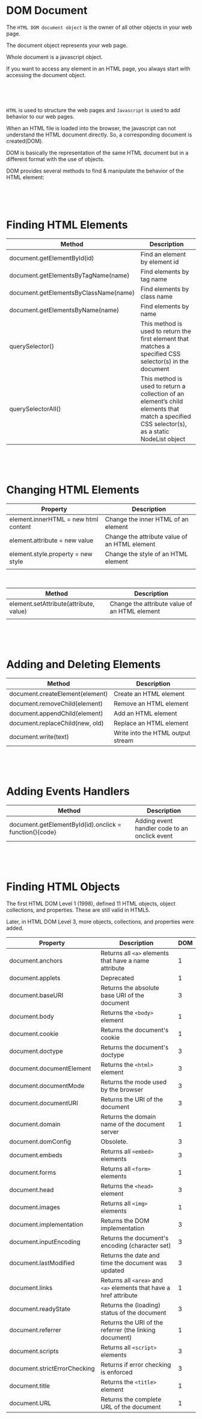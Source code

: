 # DOM Document

The `HTML DOM document object` is the owner of all other objects in your web page.

The document object represents your web page.

Whole document is a javascript object.

If you want to access any element in an HTML page, you always start with accessing the document object.

&nbsp;

&nbsp;

`HTML` is used to structure the web pages and `Javascript` is used to add behavior to our web pages.

When an HTML file is loaded into the browser, the javascript can not understand the HTML document directly. So, a corresponding document is created(DOM).

DOM is basically the representation of the same HTML document but in a different format with the use of objects.

DOM provides several methods to find & manipulate the behavior of the HTML element:

&nbsp;

&nbsp;

# Finding HTML Elements

| Method                                | Description                   |
| ------------------------------------- | ----------------------------- |
| document.getElementById(id)           | Find an element by element id |
| document.getElementsByTagName(name)   | Find elements by tag name     |
| document.getElementsByClassName(name) | Find elements by class name   |
| document.getElementsByName(name)| Find elements by name |
|querySelector()| This method is used to return the first element that matches a specified CSS selector(s) in the document|
|querySelectorAll()| This method is used to return a collection of an element’s child elements that match a specified CSS selector(s), as a static NodeList object|

&nbsp;

&nbsp;

# Changing HTML Elements

| Property                             | Description                                   |
| ------------------------------------ | --------------------------------------------- |
| element.innerHTML = new html content | Change the inner HTML of an element           |
| element.attribute = new value        | Change the attribute value of an HTML element |
| element.style.property = new style   | Change the style of an HTML element           |
|                                      |                                               |

&nbsp;

| Method                                 | Description                                   |
| -------------------------------------- | --------------------------------------------- |
| element.setAttribute(attribute, value) | Change the attribute value of an HTML element |
|                                        |                                               |

&nbsp;

&nbsp;

# Adding and Deleting Elements

| Method                          | Description                       |
| ------------------------------- | --------------------------------- |
| document.createElement(element) | Create an HTML element            |
| document.removeChild(element)   | Remove an HTML element            |
| document.appendChild(element)   | Add an HTML element               |
| document.replaceChild(new, old) | Replace an HTML element           |
| document.write(text)            | Write into the HTML output stream |

&nbsp;

&nbsp;

# Adding Events Handlers

| Method                                                 | Description                                   |
| ------------------------------------------------------ | --------------------------------------------- |
| document.getElementById(id).onclick = function(){code} | Adding event handler code to an onclick event |

&nbsp;

&nbsp;

# Finding HTML Objects

The first HTML DOM Level 1 (1998), defined 11 HTML objects, object collections, and properties. These are still valid in HTML5.

Later, in HTML DOM Level 3, more objects, collections, and properties were added.

| Property                     | Description                                                        | DOM |
| ---------------------------- | ------------------------------------------------------------------ | --- |
| document.anchors             | Returns all `<a>` elements that have a name attribute              | 1   |
| document.applets             | Deprecated                                                         | 1   |
| document.baseURI             | Returns the absolute base URI of the document                      | 3   |
| document.body                | Returns the `<body>` element                                       | 1   |
| document.cookie              | Returns the document's cookie                                      | 1   |
| document.doctype             | Returns the document's doctype                                     | 3   |
| document.documentElement     | Returns the `<html>` element                                       | 3   |
| document.documentMode        | Returns the mode used by the browser                               | 3   |
| document.documentURI         | Returns the URI of the document                                    | 3   |
| document.domain              | Returns the domain name of the document server                     | 1   |
| document.domConfig           | Obsolete.                                                          | 3   |
| document.embeds              | Returns all `<embed>` elements                                     | 3   |
| document.forms               | Returns all `<form>` elements                                      | 1   |
| document.head                | Returns the `<head>` element                                       | 3   |
| document.images              | Returns all `<img>` elements                                       | 1   |
| document.implementation      | Returns the DOM implementation                                     | 3   |
| document.inputEncoding       | Returns the document's encoding (character set)                    | 3   |
| document.lastModified        | Returns the date and time the document was updated                 | 3   |
| document.links               | Returns all `<area>` and `<a>` elements that have a href attribute | 1   |
| document.readyState          | Returns the (loading) status of the document                       | 3   |
| document.referrer            | Returns the URI of the referrer (the linking document)             | 1   |
| document.scripts             | Returns all `<script>` elements                                    | 3   |
| document.strictErrorChecking | Returns if error checking is enforced                              | 3   |
| document.title               | Returns the `<title>` element                                      | 1   |
| document.URL                 | Returns the complete URL of the document                           | 1   |
